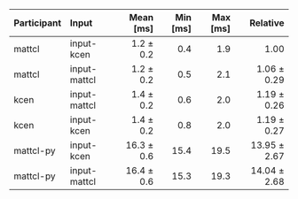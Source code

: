 | Participant | Input | Mean [ms] | Min [ms] | Max [ms] | Relative |
|:---|:---|---:|---:|---:|---:|
| mattcl | input-kcen | 1.2 ± 0.2 | 0.4 | 1.9 | 1.00 |
| mattcl | input-mattcl | 1.2 ± 0.2 | 0.5 | 2.1 | 1.06 ± 0.29 |
| kcen | input-mattcl | 1.4 ± 0.2 | 0.6 | 2.0 | 1.19 ± 0.26 |
| kcen | input-kcen | 1.4 ± 0.2 | 0.8 | 2.0 | 1.19 ± 0.27 |
| mattcl-py | input-kcen | 16.3 ± 0.6 | 15.4 | 19.5 | 13.95 ± 2.67 |
| mattcl-py | input-mattcl | 16.4 ± 0.6 | 15.3 | 19.3 | 14.04 ± 2.68 |
